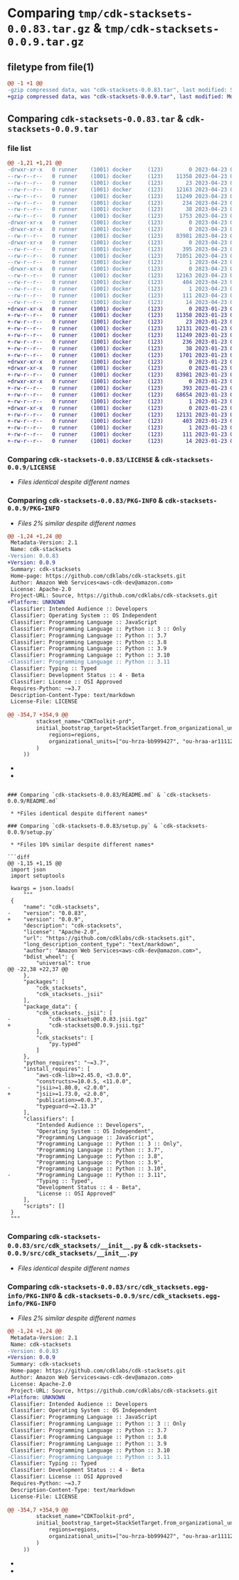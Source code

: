 # Comparing `tmp/cdk-stacksets-0.0.83.tar.gz` & `tmp/cdk-stacksets-0.0.9.tar.gz`

## filetype from file(1)

```diff
@@ -1 +1 @@
-gzip compressed data, was "cdk-stacksets-0.0.83.tar", last modified: Sun Apr 23 00:15:23 2023, max compression
+gzip compressed data, was "cdk-stacksets-0.0.9.tar", last modified: Mon Jan 23 00:16:09 2023, max compression
```

## Comparing `cdk-stacksets-0.0.83.tar` & `cdk-stacksets-0.0.9.tar`

### file list

```diff
@@ -1,21 +1,21 @@
-drwxr-xr-x   0 runner    (1001) docker     (123)        0 2023-04-23 00:15:23.023755 cdk-stacksets-0.0.83/
--rw-r--r--   0 runner    (1001) docker     (123)    11358 2023-04-23 00:15:09.000000 cdk-stacksets-0.0.83/LICENSE
--rw-r--r--   0 runner    (1001) docker     (123)       23 2023-04-23 00:15:09.000000 cdk-stacksets-0.0.83/MANIFEST.in
--rw-r--r--   0 runner    (1001) docker     (123)    12163 2023-04-23 00:15:23.023755 cdk-stacksets-0.0.83/PKG-INFO
--rw-r--r--   0 runner    (1001) docker     (123)    11249 2023-04-23 00:15:09.000000 cdk-stacksets-0.0.83/README.md
--rw-r--r--   0 runner    (1001) docker     (123)      234 2023-04-23 00:15:09.000000 cdk-stacksets-0.0.83/pyproject.toml
--rw-r--r--   0 runner    (1001) docker     (123)       38 2023-04-23 00:15:23.023755 cdk-stacksets-0.0.83/setup.cfg
--rw-r--r--   0 runner    (1001) docker     (123)     1753 2023-04-23 00:15:09.000000 cdk-stacksets-0.0.83/setup.py
-drwxr-xr-x   0 runner    (1001) docker     (123)        0 2023-04-23 00:15:23.023755 cdk-stacksets-0.0.83/src/
-drwxr-xr-x   0 runner    (1001) docker     (123)        0 2023-04-23 00:15:23.023755 cdk-stacksets-0.0.83/src/cdk_stacksets/
--rw-r--r--   0 runner    (1001) docker     (123)    83981 2023-04-23 00:15:09.000000 cdk-stacksets-0.0.83/src/cdk_stacksets/__init__.py
-drwxr-xr-x   0 runner    (1001) docker     (123)        0 2023-04-23 00:15:23.023755 cdk-stacksets-0.0.83/src/cdk_stacksets/_jsii/
--rw-r--r--   0 runner    (1001) docker     (123)      395 2023-04-23 00:15:09.000000 cdk-stacksets-0.0.83/src/cdk_stacksets/_jsii/__init__.py
--rw-r--r--   0 runner    (1001) docker     (123)    71051 2023-04-23 00:15:09.000000 cdk-stacksets-0.0.83/src/cdk_stacksets/_jsii/cdk-stacksets@0.0.83.jsii.tgz
--rw-r--r--   0 runner    (1001) docker     (123)        1 2023-04-23 00:15:09.000000 cdk-stacksets-0.0.83/src/cdk_stacksets/py.typed
-drwxr-xr-x   0 runner    (1001) docker     (123)        0 2023-04-23 00:15:23.023755 cdk-stacksets-0.0.83/src/cdk_stacksets.egg-info/
--rw-r--r--   0 runner    (1001) docker     (123)    12163 2023-04-23 00:15:22.000000 cdk-stacksets-0.0.83/src/cdk_stacksets.egg-info/PKG-INFO
--rw-r--r--   0 runner    (1001) docker     (123)      404 2023-04-23 00:15:22.000000 cdk-stacksets-0.0.83/src/cdk_stacksets.egg-info/SOURCES.txt
--rw-r--r--   0 runner    (1001) docker     (123)        1 2023-04-23 00:15:22.000000 cdk-stacksets-0.0.83/src/cdk_stacksets.egg-info/dependency_links.txt
--rw-r--r--   0 runner    (1001) docker     (123)      111 2023-04-23 00:15:22.000000 cdk-stacksets-0.0.83/src/cdk_stacksets.egg-info/requires.txt
--rw-r--r--   0 runner    (1001) docker     (123)       14 2023-04-23 00:15:22.000000 cdk-stacksets-0.0.83/src/cdk_stacksets.egg-info/top_level.txt
+drwxr-xr-x   0 runner    (1001) docker     (123)        0 2023-01-23 00:16:09.494084 cdk-stacksets-0.0.9/
+-rw-r--r--   0 runner    (1001) docker     (123)    11358 2023-01-23 00:15:55.000000 cdk-stacksets-0.0.9/LICENSE
+-rw-r--r--   0 runner    (1001) docker     (123)       23 2023-01-23 00:15:55.000000 cdk-stacksets-0.0.9/MANIFEST.in
+-rw-r--r--   0 runner    (1001) docker     (123)    12131 2023-01-23 00:16:09.494084 cdk-stacksets-0.0.9/PKG-INFO
+-rw-r--r--   0 runner    (1001) docker     (123)    11249 2023-01-23 00:15:55.000000 cdk-stacksets-0.0.9/README.md
+-rw-r--r--   0 runner    (1001) docker     (123)      236 2023-01-23 00:15:55.000000 cdk-stacksets-0.0.9/pyproject.toml
+-rw-r--r--   0 runner    (1001) docker     (123)       38 2023-01-23 00:16:09.494084 cdk-stacksets-0.0.9/setup.cfg
+-rw-r--r--   0 runner    (1001) docker     (123)     1701 2023-01-23 00:15:55.000000 cdk-stacksets-0.0.9/setup.py
+drwxr-xr-x   0 runner    (1001) docker     (123)        0 2023-01-23 00:16:09.494084 cdk-stacksets-0.0.9/src/
+drwxr-xr-x   0 runner    (1001) docker     (123)        0 2023-01-23 00:16:09.494084 cdk-stacksets-0.0.9/src/cdk_stacksets/
+-rw-r--r--   0 runner    (1001) docker     (123)    83981 2023-01-23 00:15:55.000000 cdk-stacksets-0.0.9/src/cdk_stacksets/__init__.py
+drwxr-xr-x   0 runner    (1001) docker     (123)        0 2023-01-23 00:16:09.494084 cdk-stacksets-0.0.9/src/cdk_stacksets/_jsii/
+-rw-r--r--   0 runner    (1001) docker     (123)      393 2023-01-23 00:15:55.000000 cdk-stacksets-0.0.9/src/cdk_stacksets/_jsii/__init__.py
+-rw-r--r--   0 runner    (1001) docker     (123)    68654 2023-01-23 00:15:55.000000 cdk-stacksets-0.0.9/src/cdk_stacksets/_jsii/cdk-stacksets@0.0.9.jsii.tgz
+-rw-r--r--   0 runner    (1001) docker     (123)        1 2023-01-23 00:15:55.000000 cdk-stacksets-0.0.9/src/cdk_stacksets/py.typed
+drwxr-xr-x   0 runner    (1001) docker     (123)        0 2023-01-23 00:16:09.494084 cdk-stacksets-0.0.9/src/cdk_stacksets.egg-info/
+-rw-r--r--   0 runner    (1001) docker     (123)    12131 2023-01-23 00:16:08.000000 cdk-stacksets-0.0.9/src/cdk_stacksets.egg-info/PKG-INFO
+-rw-r--r--   0 runner    (1001) docker     (123)      403 2023-01-23 00:16:09.000000 cdk-stacksets-0.0.9/src/cdk_stacksets.egg-info/SOURCES.txt
+-rw-r--r--   0 runner    (1001) docker     (123)        1 2023-01-23 00:16:09.000000 cdk-stacksets-0.0.9/src/cdk_stacksets.egg-info/dependency_links.txt
+-rw-r--r--   0 runner    (1001) docker     (123)      111 2023-01-23 00:16:09.000000 cdk-stacksets-0.0.9/src/cdk_stacksets.egg-info/requires.txt
+-rw-r--r--   0 runner    (1001) docker     (123)       14 2023-01-23 00:16:09.000000 cdk-stacksets-0.0.9/src/cdk_stacksets.egg-info/top_level.txt
```

### Comparing `cdk-stacksets-0.0.83/LICENSE` & `cdk-stacksets-0.0.9/LICENSE`

 * *Files identical despite different names*

### Comparing `cdk-stacksets-0.0.83/PKG-INFO` & `cdk-stacksets-0.0.9/PKG-INFO`

 * *Files 2% similar despite different names*

```diff
@@ -1,24 +1,24 @@
 Metadata-Version: 2.1
 Name: cdk-stacksets
-Version: 0.0.83
+Version: 0.0.9
 Summary: cdk-stacksets
 Home-page: https://github.com/cdklabs/cdk-stacksets.git
 Author: Amazon Web Services<aws-cdk-dev@amazon.com>
 License: Apache-2.0
 Project-URL: Source, https://github.com/cdklabs/cdk-stacksets.git
+Platform: UNKNOWN
 Classifier: Intended Audience :: Developers
 Classifier: Operating System :: OS Independent
 Classifier: Programming Language :: JavaScript
 Classifier: Programming Language :: Python :: 3 :: Only
 Classifier: Programming Language :: Python :: 3.7
 Classifier: Programming Language :: Python :: 3.8
 Classifier: Programming Language :: Python :: 3.9
 Classifier: Programming Language :: Python :: 3.10
-Classifier: Programming Language :: Python :: 3.11
 Classifier: Typing :: Typed
 Classifier: Development Status :: 4 - Beta
 Classifier: License :: OSI Approved
 Requires-Python: ~=3.7
 Description-Content-Type: text/markdown
 License-File: LICENSE
 
@@ -354,7 +354,9 @@
         stackset_name="CDKToolkit-prd",
         initial_bootstrap_target=StackSetTarget.from_organizational_units(
             regions=regions,
             organizational_units=["ou-hrza-bb999427", "ou-hraa-ar111127"]
         )
     ))
 ```
+
+
```

### Comparing `cdk-stacksets-0.0.83/README.md` & `cdk-stacksets-0.0.9/README.md`

 * *Files identical despite different names*

### Comparing `cdk-stacksets-0.0.83/setup.py` & `cdk-stacksets-0.0.9/setup.py`

 * *Files 10% similar despite different names*

```diff
@@ -1,15 +1,15 @@
 import json
 import setuptools
 
 kwargs = json.loads(
     """
 {
     "name": "cdk-stacksets",
-    "version": "0.0.83",
+    "version": "0.0.9",
     "description": "cdk-stacksets",
     "license": "Apache-2.0",
     "url": "https://github.com/cdklabs/cdk-stacksets.git",
     "long_description_content_type": "text/markdown",
     "author": "Amazon Web Services<aws-cdk-dev@amazon.com>",
     "bdist_wheel": {
         "universal": true
@@ -22,38 +22,37 @@
     },
     "packages": [
         "cdk_stacksets",
         "cdk_stacksets._jsii"
     ],
     "package_data": {
         "cdk_stacksets._jsii": [
-            "cdk-stacksets@0.0.83.jsii.tgz"
+            "cdk-stacksets@0.0.9.jsii.tgz"
         ],
         "cdk_stacksets": [
             "py.typed"
         ]
     },
     "python_requires": "~=3.7",
     "install_requires": [
         "aws-cdk-lib>=2.45.0, <3.0.0",
         "constructs>=10.0.5, <11.0.0",
-        "jsii>=1.80.0, <2.0.0",
+        "jsii>=1.73.0, <2.0.0",
         "publication>=0.0.3",
         "typeguard~=2.13.3"
     ],
     "classifiers": [
         "Intended Audience :: Developers",
         "Operating System :: OS Independent",
         "Programming Language :: JavaScript",
         "Programming Language :: Python :: 3 :: Only",
         "Programming Language :: Python :: 3.7",
         "Programming Language :: Python :: 3.8",
         "Programming Language :: Python :: 3.9",
         "Programming Language :: Python :: 3.10",
-        "Programming Language :: Python :: 3.11",
         "Typing :: Typed",
         "Development Status :: 4 - Beta",
         "License :: OSI Approved"
     ],
     "scripts": []
 }
 """
```

### Comparing `cdk-stacksets-0.0.83/src/cdk_stacksets/__init__.py` & `cdk-stacksets-0.0.9/src/cdk_stacksets/__init__.py`

 * *Files identical despite different names*

### Comparing `cdk-stacksets-0.0.83/src/cdk_stacksets.egg-info/PKG-INFO` & `cdk-stacksets-0.0.9/src/cdk_stacksets.egg-info/PKG-INFO`

 * *Files 2% similar despite different names*

```diff
@@ -1,24 +1,24 @@
 Metadata-Version: 2.1
 Name: cdk-stacksets
-Version: 0.0.83
+Version: 0.0.9
 Summary: cdk-stacksets
 Home-page: https://github.com/cdklabs/cdk-stacksets.git
 Author: Amazon Web Services<aws-cdk-dev@amazon.com>
 License: Apache-2.0
 Project-URL: Source, https://github.com/cdklabs/cdk-stacksets.git
+Platform: UNKNOWN
 Classifier: Intended Audience :: Developers
 Classifier: Operating System :: OS Independent
 Classifier: Programming Language :: JavaScript
 Classifier: Programming Language :: Python :: 3 :: Only
 Classifier: Programming Language :: Python :: 3.7
 Classifier: Programming Language :: Python :: 3.8
 Classifier: Programming Language :: Python :: 3.9
 Classifier: Programming Language :: Python :: 3.10
-Classifier: Programming Language :: Python :: 3.11
 Classifier: Typing :: Typed
 Classifier: Development Status :: 4 - Beta
 Classifier: License :: OSI Approved
 Requires-Python: ~=3.7
 Description-Content-Type: text/markdown
 License-File: LICENSE
 
@@ -354,7 +354,9 @@
         stackset_name="CDKToolkit-prd",
         initial_bootstrap_target=StackSetTarget.from_organizational_units(
             regions=regions,
             organizational_units=["ou-hrza-bb999427", "ou-hraa-ar111127"]
         )
     ))
 ```
+
+
```

